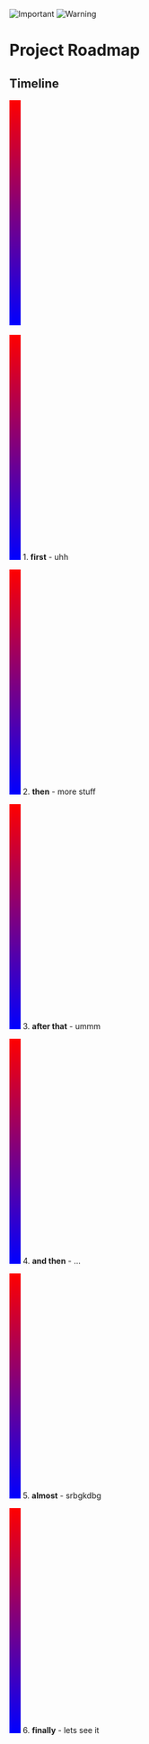 ![Important](https://img.shields.io/badge/IMPORTANT-purple)
![Warning](https://img.shields.io/badge/WARNING-yellow)


# Project Roadmap

## Timeline

![Gradient](example.svg)

![one](example.svg) 1. **first** - uhh

![two](example.svg) 2. **then** - more stuff

![three](example.svg) 3. **after that** - ummm

![four](example.svg) 4. **and then** - ...

![five](example.svg) 5. **almost** - srbgkdbg

![six](example.svg) 6. **finally** - lets see it
